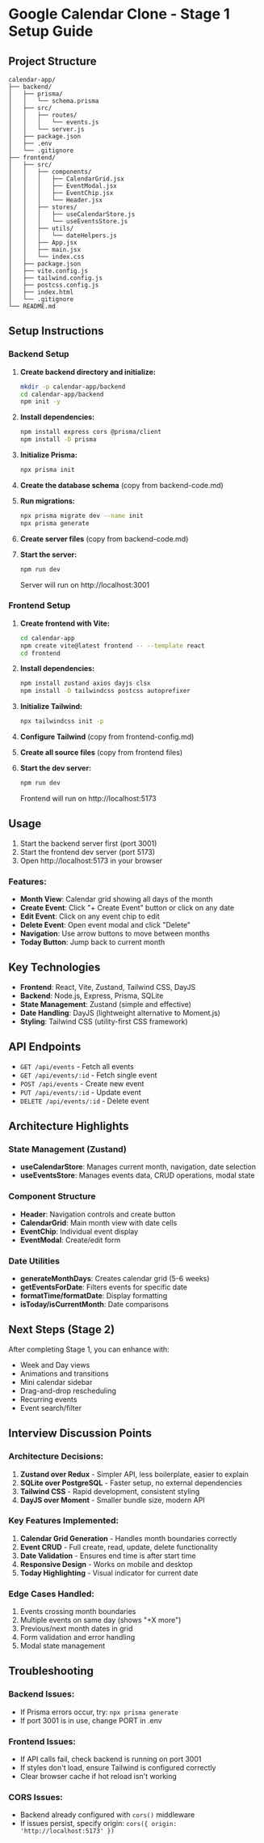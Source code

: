 # Google Calendar Clone - Stage 1 Setup Guide

## Project Structure

```
calendar-app/
├── backend/
│   ├── prisma/
│   │   └── schema.prisma
│   ├── src/
│   │   ├── routes/
│   │   │   └── events.js
│   │   └── server.js
│   ├── package.json
│   ├── .env
│   └── .gitignore
├── frontend/
│   ├── src/
│   │   ├── components/
│   │   │   ├── CalendarGrid.jsx
│   │   │   ├── EventModal.jsx
│   │   │   ├── EventChip.jsx
│   │   │   └── Header.jsx
│   │   ├── stores/
│   │   │   ├── useCalendarStore.js
│   │   │   └── useEventsStore.js
│   │   ├── utils/
│   │   │   └── dateHelpers.js
│   │   ├── App.jsx
│   │   ├── main.jsx
│   │   └── index.css
│   ├── package.json
│   ├── vite.config.js
│   ├── tailwind.config.js
│   ├── postcss.config.js
│   ├── index.html
│   └── .gitignore
└── README.md
```

## Setup Instructions

### Backend Setup

1. **Create backend directory and initialize:**
   ```bash
   mkdir -p calendar-app/backend
   cd calendar-app/backend
   npm init -y
   ```

2. **Install dependencies:**
   ```bash
   npm install express cors @prisma/client
   npm install -D prisma
   ```

3. **Initialize Prisma:**
   ```bash
   npx prisma init
   ```

4. **Create the database schema** (copy from backend-code.md)

5. **Run migrations:**
   ```bash
   npx prisma migrate dev --name init
   npx prisma generate
   ```

6. **Create server files** (copy from backend-code.md)

7. **Start the server:**
   ```bash
   npm run dev
   ```
   Server will run on http://localhost:3001

### Frontend Setup

1. **Create frontend with Vite:**
   ```bash
   cd calendar-app
   npm create vite@latest frontend -- --template react
   cd frontend
   ```

2. **Install dependencies:**
   ```bash
   npm install zustand axios dayjs clsx
   npm install -D tailwindcss postcss autoprefixer
   ```

3. **Initialize Tailwind:**
   ```bash
   npx tailwindcss init -p
   ```

4. **Configure Tailwind** (copy from frontend-config.md)

5. **Create all source files** (copy from frontend files)

6. **Start the dev server:**
   ```bash
   npm run dev
   ```
   Frontend will run on http://localhost:5173

## Usage

1. Start the backend server first (port 3001)
2. Start the frontend dev server (port 5173)
3. Open http://localhost:5173 in your browser

### Features:
- **Month View**: Calendar grid showing all days of the month
- **Create Event**: Click "+ Create Event" button or click on any date
- **Edit Event**: Click on any event chip to edit
- **Delete Event**: Open event modal and click "Delete"
- **Navigation**: Use arrow buttons to move between months
- **Today Button**: Jump back to current month

## Key Technologies

- **Frontend**: React, Vite, Zustand, Tailwind CSS, DayJS
- **Backend**: Node.js, Express, Prisma, SQLite
- **State Management**: Zustand (simple and effective)
- **Date Handling**: DayJS (lightweight alternative to Moment.js)
- **Styling**: Tailwind CSS (utility-first CSS framework)

## API Endpoints

- `GET /api/events` - Fetch all events
- `GET /api/events/:id` - Fetch single event
- `POST /api/events` - Create new event
- `PUT /api/events/:id` - Update event
- `DELETE /api/events/:id` - Delete event

## Architecture Highlights

### State Management (Zustand)
- **useCalendarStore**: Manages current month, navigation, date selection
- **useEventsStore**: Manages events data, CRUD operations, modal state

### Component Structure
- **Header**: Navigation controls and create button
- **CalendarGrid**: Main month view with date cells
- **EventChip**: Individual event display
- **EventModal**: Create/edit form

### Date Utilities
- **generateMonthDays**: Creates calendar grid (5-6 weeks)
- **getEventsForDate**: Filters events for specific date
- **formatTime/formatDate**: Display formatting
- **isToday/isCurrentMonth**: Date comparisons

## Next Steps (Stage 2)

After completing Stage 1, you can enhance with:
- Week and Day views
- Animations and transitions
- Mini calendar sidebar
- Drag-and-drop rescheduling
- Recurring events
- Event search/filter

## Interview Discussion Points

### Architecture Decisions:
1. **Zustand over Redux** - Simpler API, less boilerplate, easier to explain
2. **SQLite over PostgreSQL** - Faster setup, no external dependencies
3. **Tailwind CSS** - Rapid development, consistent styling
4. **DayJS over Moment** - Smaller bundle size, modern API

### Key Features Implemented:
1. **Calendar Grid Generation** - Handles month boundaries correctly
2. **Event CRUD** - Full create, read, update, delete functionality
3. **Date Validation** - Ensures end time is after start time
4. **Responsive Design** - Works on mobile and desktop
5. **Today Highlighting** - Visual indicator for current date

### Edge Cases Handled:
1. Events crossing month boundaries
2. Multiple events on same day (shows "+X more")
3. Previous/next month dates in grid
4. Form validation and error handling
5. Modal state management

## Troubleshooting

### Backend Issues:
- If Prisma errors occur, try: `npx prisma generate`
- If port 3001 is in use, change PORT in .env

### Frontend Issues:
- If API calls fail, check backend is running on port 3001
- If styles don't load, ensure Tailwind is configured correctly
- Clear browser cache if hot reload isn't working

### CORS Issues:
- Backend already configured with `cors()` middleware
- If issues persist, specify origin: `cors({ origin: 'http://localhost:5173' })`
